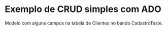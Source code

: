 # **Exemplo de CRUD simples com ADO**

Modelo com alguns campos na tabela de Clientes no bando CadastroTeste.




